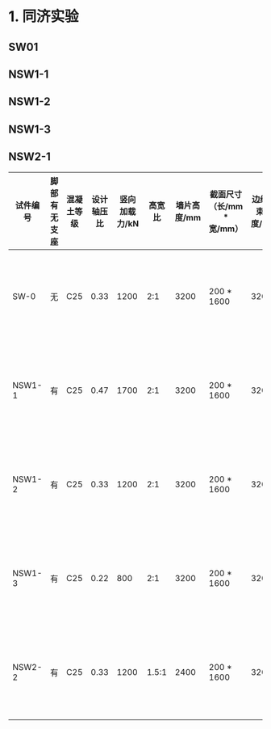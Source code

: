 <!--
 * @Date: 2021-02-17 14:04:25
 * @Author: Mengsen Wang
 * @LastEditors: Mengsen Wang
 * @LastEditTime: 2021-03-24 16:00:25
 * @FilePath: \OpenSeesFiles\paper\parameter_characteristics.md
 * @Description: file content
-->

# 1. 同济实验

## SW01

## NSW1-1

## NSW1-2

## NSW1-3

## NSW2-1

| 试件编号 | 脚部有无支座 | 混凝土等级 | 设计轴压比 | 竖向加载力/kN | 高宽比 | 墙片高度/mm | 截面尺寸（长/mm \* 宽/mm） | 边缘约束宽度/mm | 中部竖筋 | 中部箍筋 | 约束区竖筋 | 约束区箍筋 | 底梁高度/mm |
| --- | --- | --- | --- | --- | --- | --- | --- | --- | --- | --- | --- | --- | --- |
| SW-0 | 无 | C25 | 0.33 | 1200 | 2:1 | 3200 | 200 \* 1600 | 320 | 2 \* 16φ8 （HPB225） | 2 \* 27φ8@120（平行墙面） 2 \* 14φ6@240（垂直墙面） （HPB225） | 2 * 6φ12 + 1φ12 （HRB335）| φ8@80 （HPB225） | 500 |
| NSW1-1 | 有 | C25 | 0.47 | 1700 | 2:1 | 3200 | 200 \* 1600 | 320 | 2 \* 16φ8 | 底部 2 \* 4φ10@100 上部 2 \* 23φ8@120（平行墙面） 2 \* 14φ6@240（垂直墙面） | 2 \* 6φ12 + 1φ12 | φ8@80 | 500 |
| NSW1-2 | 有 | C25 | 0.33 | 1200 | 2:1 | 3200 | 200 \* 1600 | 320 | 2 \* 16φ8 | 底部 2 \* 4φ10@100 上部 2 \* 23φ8@120（平行墙面） 2 \* 14φ6@240（垂直墙面） | 2 \* 6φ12 + 1φ12 | φ8@80 | 500 |
| NSW1-3 | 有 | C25 | 0.22 | 800 | 2:1 | 3200 | 200 \* 1600 | 320 | 2 \* 16φ8 | 底部 2 \* 4φ10@100 上部 2 \* 23φ8@120（平行墙面） 2 \* 14φ6@240（垂直墙面） | 2 \* 6φ12 + 1φ12 | φ8@80 | 500 |
| NSW2-2 | 有 | C25 | 0.33 | 1200 | 1.5:1 | 2400 | 200 \* 1600 | 320 | 2 \* 16φ8 | 底部 2 \* 4φ10@100 上部 2 \* 23φ8@120（平行墙面） 2 \* 14φ6@240（垂直墙面） | 2 \* 6φ12 + 1φ12 | φ8@80 | 700 |
